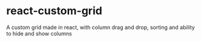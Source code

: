 # react-custom-grid
 A custom grid made in react, with column drag and drop, sorting and ability to hide and show columns
